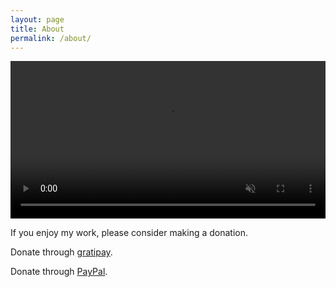 ```yaml
---
layout: page
title: About
permalink: /about/
---
```


<video style="width:100%;margin:auto;" controls autoplay muted>
  <source src="/img/emacs-doctor.ogv" type="video/ogg">
</video>

If you enjoy my work, please consider making a donation.

Donate through [gratipay](https://gratipay.com/~bzg/).

Donate through [PayPal](https://www.paypal.me/bzg/).

<p><script src="https://liberapay.com/bzg/widgets/receiving.js"></script></p>
